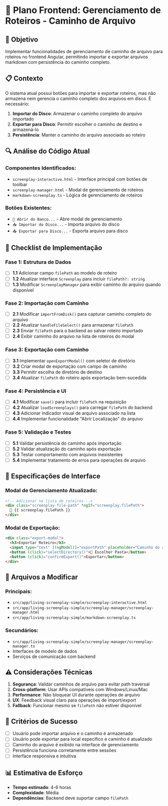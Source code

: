 # 📝 Plano Frontend: Gerenciamento de Roteiros - Caminho de Arquivo

## 🎯 Objetivo
Implementar funcionalidades de gerenciamento de caminho de arquivo para roteiros no frontend Angular, permitindo importar e exportar arquivos markdown com persistência do caminho completo.

## 📋 Contexto
O sistema atual possui botões para importar e exportar roteiros, mas não armazena nem gerencia o caminho completo dos arquivos em disco. É necessário:

1. **Importar do Disco**: Armazenar o caminho completo do arquivo importado
2. **Exportar para Disco**: Permitir escolher o caminho de destino e armazená-lo
3. **Persistência**: Manter o caminho do arquivo associado ao roteiro

## 🔍 Análise do Código Atual

### Componentes Identificados:
- `screenplay-interactive.html` - Interface principal com botões de toolbar
- `screenplay-manager.html` - Modal de gerenciamento de roteiros
- `markdown-screenplay.ts` - Lógica de gerenciamento de roteiros

### Botões Existentes:
- `📂 Abrir do Banco...` - Abre modal de gerenciamento
- `📥 Importar do Disco...` - Importa arquivo do disco
- `📤 Exportar para Disco...` - Exporta arquivo para disco

## 📝 Checklist de Implementação

### Fase 1: Estrutura de Dados
- [ ] **1.1** Adicionar campo `filePath` ao modelo de roteiro
- [ ] **1.2** Atualizar interface `Screenplay` para incluir `filePath?: string`
- [ ] **1.3** Modificar `ScreenplayManager` para exibir caminho do arquivo quando disponível

### Fase 2: Importação com Caminho
- [ ] **2.1** Modificar `importFromDisk()` para capturar caminho completo do arquivo
- [ ] **2.2** Atualizar `handleFileSelect()` para armazenar `filePath`
- [ ] **2.3** Enviar `filePath` para o backend ao salvar roteiro importado
- [ ] **2.4** Exibir caminho do arquivo na lista de roteiros do modal

### Fase 3: Exportação com Caminho
- [ ] **3.1** Implementar `openExportModal()` com seletor de diretório
- [ ] **3.2** Criar modal de exportação com campo de caminho
- [ ] **3.3** Permitir escolha de diretório de destino
- [ ] **3.4** Atualizar `filePath` do roteiro após exportação bem-sucedida

### Fase 4: Persistência e UI
- [ ] **4.1** Modificar `save()` para incluir `filePath` na requisição
- [ ] **4.2** Atualizar `loadScreenplays()` para carregar `filePath` do backend
- [ ] **4.3** Adicionar indicador visual de arquivo associado na lista
- [ ] **4.4** Implementar funcionalidade "Abrir Localização" do arquivo

### Fase 5: Validação e Testes
- [ ] **5.1** Validar persistência do caminho após importação
- [ ] **5.2** Validar atualização do caminho após exportação
- [ ] **5.3** Testar comportamento com arquivos inexistentes
- [ ] **5.4** Implementar tratamento de erros para operações de arquivo

## 🎨 Especificações de Interface

### Modal de Gerenciamento Atualizado:
```html
<!-- Adicionar na lista de roteiros -->
<div class="screenplay-file-path" *ngIf="screenplay.filePath">
  📁 {{ screenplay.filePath }}
</div>
```

### Modal de Exportação:
```html
<div class="export-modal">
  <h3>Exportar Roteiro</h3>
  <input type="text" [(ngModel)]="exportPath" placeholder="Caminho do arquivo...">
  <button (click)="selectDirectory()">📁 Escolher Pasta</button>
  <button (click)="confirmExport()">Exportar</button>
</div>
```

## 🔧 Arquivos a Modificar

### Principais:
- `src/app/living-screenplay-simple/screenplay-interactive.html`
- `src/app/living-screenplay-simple/screenplay-manager/screenplay-manager.html`
- `src/app/living-screenplay-simple/markdown-screenplay.ts`

### Secundários:
- `src/app/living-screenplay-simple/screenplay-manager/screenplay-manager.ts`
- Interfaces de modelo de dados
- Serviços de comunicação com backend

## ⚠️ Considerações Técnicas

1. **Segurança**: Validar caminhos de arquivo para evitar path traversal
2. **Cross-platform**: Usar APIs compatíveis com Windows/Linux/Mac
3. **Performance**: Não bloquear UI durante operações de arquivo
4. **UX**: Feedback visual claro para operações de import/export
5. **Fallback**: Funcionar mesmo se `filePath` não estiver disponível

## 🎯 Critérios de Sucesso

- [ ] Usuário pode importar arquivo e o caminho é armazenado
- [ ] Usuário pode exportar para local específico e caminho é atualizado
- [ ] Caminho do arquivo é exibido na interface de gerenciamento
- [ ] Persistência funciona corretamente entre sessões
- [ ] Interface responsiva e intuitiva

## 📊 Estimativa de Esforço
- **Tempo estimado**: 4-6 horas
- **Complexidade**: Média
- **Dependências**: Backend deve suportar campo `filePath`